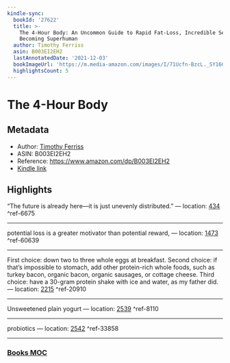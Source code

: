 ```yaml
---
kindle-sync:
  bookId: '27622'
  title: >-
    The 4-Hour Body: An Uncommon Guide to Rapid Fat-Loss, Incredible Sex, and
    Becoming Superhuman
  author: Timothy Ferriss
  asin: B003EI2EH2
  lastAnnotatedDate: '2021-12-03'
  bookImageUrl: 'https://m.media-amazon.com/images/I/71Ucfn-BzcL._SY160.jpg'
  highlightsCount: 5
---
```

# The 4-Hour Body
## Metadata
* Author: [Timothy Ferriss](https://www.amazon.comundefined)
* ASIN: B003EI2EH2
* Reference: https://www.amazon.com/dp/B003EI2EH2
* [Kindle link](kindle://book?action=open&asin=B003EI2EH2)

## Highlights
“The future is already here—it is just unevenly distributed.” — location: [434](kindle://book?action=open&asin=B003EI2EH2&location=434) ^ref-6675

---
potential loss is a greater motivator than potential reward, — location: [1473](kindle://book?action=open&asin=B003EI2EH2&location=1473) ^ref-60639

---
First choice: down two to three whole eggs at breakfast. Second choice: if that’s impossible to stomach, add other protein-rich whole foods, such as turkey bacon, organic bacon, organic sausages, or cottage cheese. Third choice: have a 30-gram protein shake with ice and water, as my father did. — location: [2215](kindle://book?action=open&asin=B003EI2EH2&location=2215) ^ref-20910

---
Unsweetened plain yogurt — location: [2539](kindle://book?action=open&asin=B003EI2EH2&location=2539) ^ref-8110

---
probiotics — location: [2542](kindle://book?action=open&asin=B003EI2EH2&location=2542) ^ref-33858

---
### [Books MOC](Books%20MOC.md)